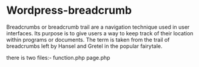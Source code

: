 Wordpress-breadcrumb
====================

Breadcrumbs or breadcrumb trail are a navigation technique used in user interfaces.
Its purpose is to give users a way to keep track of their location within programs or documents.
The term is taken from the trail of breadcrumbs left by Hansel and Gretel in the popular fairytale.

there is two files:-
function.php
page.php


